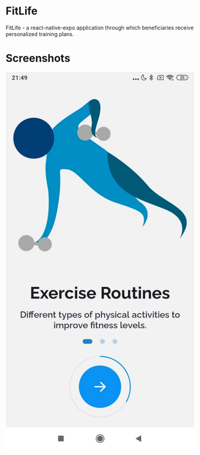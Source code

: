 # FitLife
FitLife - a react-native-expo application through which beneficiaries receive personalized training plans.
# Screenshots
![Image alt](https://github.com/4ntonoff/FitLife/raw/main/images/XoFMlug7uWw.jpg)
